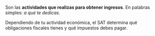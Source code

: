 Son las **actividades que realizas para obtener ingresos**. En palabras simples: _a qué te dedicas_.

Dependiendo de tu actividad económica, el SAT determina qué obligaciones fiscales tienes y qué impuestos debes pagar.
